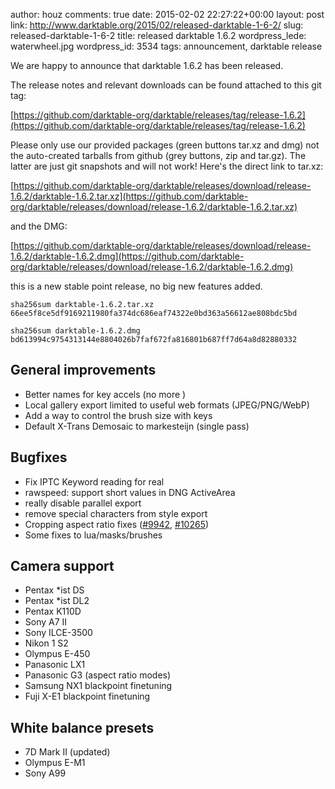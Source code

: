 author: houz
comments: true
date: 2015-02-02 22:27:22+00:00
layout: post
link: http://www.darktable.org/2015/02/released-darktable-1-6-2/
slug: released-darktable-1-6-2
title: released darktable 1.6.2
wordpress_lede: waterwheel.jpg
wordpress_id: 3534
tags: announcement, darktable release

We are happy to announce that darktable 1.6.2 has been released.

The release notes and relevant downloads can be found attached to this git tag:

[https://github.com/darktable-org/darktable/releases/tag/release-1.6.2](https://github.com/darktable-org/darktable/releases/tag/release-1.6.2)

Please only use our provided packages (green buttons tar.xz and dmg) not the auto-created tarballs from github (grey buttons, zip and tar.gz). The latter are just git snapshots and will not work! Here's the direct link to tar.xz:

[https://github.com/darktable-org/darktable/releases/download/release-1.6.2/darktable-1.6.2.tar.xz](https://github.com/darktable-org/darktable/releases/download/release-1.6.2/darktable-1.6.2.tar.xz)

and the DMG:

[https://github.com/darktable-org/darktable/releases/download/release-1.6.2/darktable-1.6.2.dmg](https://github.com/darktable-org/darktable/releases/download/release-1.6.2/darktable-1.6.2.dmg)

this is a new stable point release, no big new features added.

    sha256sum darktable-1.6.2.tar.xz
    66ee5f8ce5df9169211980fa374dc686eaf74322e0bd363a56612ae808bdc5bd

    sha256sum darktable-1.6.2.dmg
    bd613994c9754313144e8804026b7faf672fa816801b687ff7d64a8d82880332

## General improvements

* Better names for key accels (no more <Primary>)
* Local gallery export limited to useful web formats (JPEG/PNG/WebP)
* Add a way to control the brush size with keys
* Default X-Trans Demosaic to markesteijn (single pass)

## Bugfixes

* Fix IPTC Keyword reading for real
* rawspeed: support short values in DNG ActiveArea
* really disable parallel export
* remove special characters from style export
* Cropping aspect ratio fixes ([#9942](https://darktable.org/redmine/issues/9942), [#10265](https://darktable.org/redmine/issues/10265))
* Some fixes to lua/masks/brushes

## Camera support

* Pentax *ist DS
* Pentax *ist DL2
* Pentax K110D
* Sony A7 II
* Sony ILCE-3500
* Nikon 1 S2
* Olympus E-450
* Panasonic LX1
* Panasonic G3 (aspect ratio modes)
* Samsung NX1 blackpoint finetuning
* Fuji X-E1 blackpoint finetuning

## White balance presets

* 7D Mark II (updated)
* Olympus E-M1
* Sony A99
